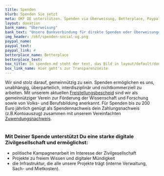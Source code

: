 ```yaml
---
title: Spenden
blurb: Spenden Sie jetzt
meta: OKF DE unterstützen. Spenden via Überweisung, Betterplace, Paypal
layout: donation
bank_name: "Überweisung"
bank_text: "Unsere Bankverbindung für direkte Spenden oder Überweisungen und Daueraufträge ist:"
img_header: /okf/spenden-social-og.png
paypal_name:
paypal_text:
paypal_link: #
betterplace_name: Betterplace
betterplace_text:
box_title: In spenden.md steht der text, das Bild in layout/default/donation.html
box_link_name: Hier geht's zur Transparenzseite
---
```


Wir sind stolz darauf, gemeinnützig zu sein. Spenden ermöglichen es uns, unabhängig, überparteilich, interdisziplinär und nichtkommerziell zu arbeiten. Mit unserem aktuellen [Freistellungsbescheid](/files/documents/Freistellungsbescheid-2018-04-20.pdf) sind wir als gemeinnütziger Verein zur Förderung der Wissenschaft und Forschung sowie von Volks- und Berufsbildung anerkannt. Für Spenden bis zu 200 Euro jährlich genügt als Spendennachweis dein Zahlungsnachweis (z.B.Kontoauszug) zusammen mit unserem Vereinfachten [Zuwendungsnachweis](/files/documents/06_Zuwendungsnachweis.pdf). <br><br>

### Mit Deiner Spende unterstützt Du eine starke digitale Zivilgesellschaft und ermöglichst:

- politische Kampagnenarbeit im Interesse der Zivilgesellschaft
- Projekte zu freiem Wissen und digitaler Mündigkeit
- die Infrastruktur, die alle unsere Projekte trägt (interne Verwaltung, Sach- und Mietkosten).
